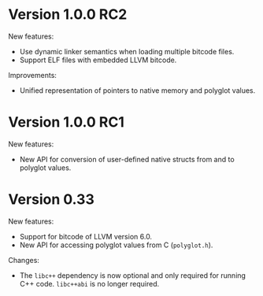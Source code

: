 # Version 1.0.0 RC2

New features:

* Use dynamic linker semantics when loading multiple bitcode files.
* Support ELF files with embedded LLVM bitcode.

Improvements:

* Unified representation of pointers to native memory and polyglot values.

# Version 1.0.0 RC1

New features:

* New API for conversion of user-defined native structs from and to polyglot
  values.

# Version 0.33

New features:

* Support for bitcode of LLVM version 6.0.
* New API for accessing polyglot values from C (`polyglot.h`).

Changes:

* The `libc++` dependency is now optional and only required for running C++
  code. `libc++abi` is no longer required.

